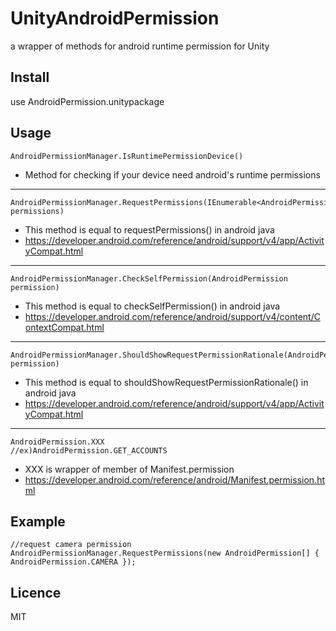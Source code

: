 # UnityAndroidPermission


a wrapper of methods for android runtime permission for Unity

## Install
use AndroidPermission.unitypackage

## Usage
```
AndroidPermissionManager.IsRuntimePermissionDevice()
```

- Method for checking if your device need android's runtime permissions


-------------------------------

	
```
AndroidPermissionManager.RequestPermissions(IEnumerable<AndroidPermission> permissions)
```

- This method is equal to requestPermissions() in android java
- https://developer.android.com/reference/android/support/v4/app/ActivityCompat.html
-------------------------------

```
AndroidPermissionManager.CheckSelfPermission(AndroidPermission permission)
```


- This method is equal to checkSelfPermission() in android java
- https://developer.android.com/reference/android/support/v4/content/ContextCompat.html


-------------------------------

```
AndroidPermissionManager.ShouldShowRequestPermissionRationale(AndroidPermission permission)
```

- This method is equal to shouldShowRequestPermissionRationale() in android java
- https://developer.android.com/reference/android/support/v4/app/ActivityCompat.html

-------------------------------

```
AndroidPermission.XXX
//ex)AndroidPermission.GET_ACCOUNTS
```

- XXX is wrapper of member of Manifest.permission
- https://developer.android.com/reference/android/Manifest.permission.html



## Example

```
//request camera permission
AndroidPermissionManager.RequestPermissions(new AndroidPermission[] { AndroidPermission.CAMERA });
```

## Licence

MIT